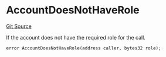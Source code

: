 # AccountDoesNotHaveRole
[Git Source](https://github.com/FloorDAO/floor-v2/blob/c8169a0594ad07a37d169672a50f4155c41be809/src/contracts/authorities/AuthorityControl.sol)

If the account does not have the required role for the call.


```solidity
error AccountDoesNotHaveRole(address caller, bytes32 role);
```


